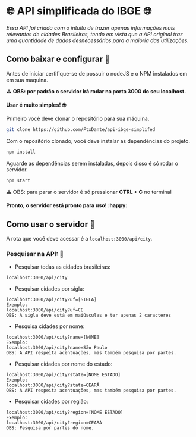 # :globe_with_meridians: ​API simplificada do IBGE :globe_with_meridians:

*Essa API foi criada com o intuito de trazer apenas informações mais relevantes  de cidades Brasileiras, tendo em vista que a API original traz uma quantidade de dados desnecessários para a maioria das utilizações.*

## Como baixar e configurar :green_book: 

Antes de iniciar certifique-se de possuir o nodeJS e o NPM instalados em em sua maquina.

:warning: **OBS: por padrão o servidor irá rodar na porta 3000 do seu localhost.**

#### Usar é muito simples! :nerd_face:

Primeiro você deve clonar o repositório para sua máquina.

```bash
git clone https://github.com/FtxDante/api-ibge-simplifed
```

Com o repositório clonado, você deve instalar as dependências do projeto.

```bash
npm install
```

Aguarde as dependências serem instaladas, depois disso é só rodar o servidor.

```bash
npm start
```

:warning: OBS: para parar o servidor é só pressionar **CTRL + C** no terminal

#### Pronto, o servidor está pronto para uso! :happy:

## Como usar o servidor :large_blue_circle:

A rota que você deve acessar é a `localhost:3000/api/city`.

### Pesquisar na API: :mag_right:

* Pesquisar todas as cidades brasileiras:

```http
localhost:3000/api/city
```

* Pesquisar cidades por sigla:

```http
localhost:3000/api/city?uf=[SIGLA]
Exemplo:
localhost:3000/api/city?uf=CE
OBS: A sigla deve está em maiúsculas e ter apenas 2 caracteres

```

* Pesquisa cidades por nome:

```http
localhost:3000/api/city?name=[NOME]
Exemplo:
localhost:3000/api/city?name=São Paulo
OBS: A API respeita acentuações, mas também pesquisa por partes.
```

* Pesquisar cidades por nome do estado:

```http
localhost:3000/api/city?state=[NOME ESTADO]
Exemplo:
localhost:3000/api/city?state=CEARÁ
OBS: A API respeita acentuações, mas também pesquisa por partes.
```

* Pesquisar cidades por região:

```http
localhost:3000/api/city?region=[NOME ESTADO]
Exemplo:
localhost:3000/api/city?region=CEARÁ
OBS: Pesquisa por partes do nome.
```

